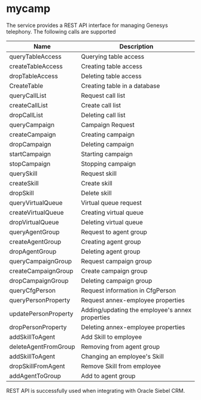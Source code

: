 # mycamp

The service provides a REST API interface for managing Genesys telephony. The following calls are supported

Name                  | Description
--------------------- | -----------------------------------------------
queryTableAccess      | Querying table access
createTableAccess     | Creating table access
dropTableAccess       | Deleting table access
CreateTable           | Creating table in a database
queryCallList         | Request call list
createCallList        | Create call list
dropCallList          | Deleting call list
queryCampaign         | Campaign Request
createCampaign        | Creating campaign
dropCampaign          | Deleting campaign
startCampaign         | Starting campaign
stopCampaign          | Stopping campaign
querySkill            | Request skill
createSkill           | Create skill
dropSkill             | Delete skill
queryVirtualQueue     | Virtual queue request
createVirtualQueue    | Creating virtual queue
dropVirtualQueue      | Deleting virtual queue
queryAgentGroup       | Request to agent group
createAgentGroup      | Creating agent group
dropAgentGroup        | Deleting agent group
queryCampaignGroup    | Request campaign group
createCampaignGroup   | Create campaign group
dropCampaignGroup     | Deleting campaign group
queryCfgPerson        | Request information in CfgPerson
queryPersonProperty   | Request annex-employee properties
updatePersonProperty  | Adding/updating the employee's annex properties
dropPersonProperty    | Deleting annex-employee properties
addSkillToAgent       | Add Skill to employee
deleteAgentFromGroup  | Removing from agent group
addSkillToAgent       | Changing an employee's Skill
dropSkillFromAgent    | Remove Skill from employee
addAgentToGroup       | Add to agent group

REST API is successfully used when integrating with Oracle Siebel CRM.
